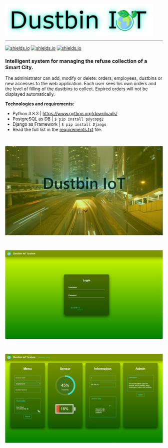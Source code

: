 [![Dustbin IoT](docs/img/DustbinIoT.png)](https://github.com/Ariel-MN/IoT)

<hr>

[![shields.io](https://img.shields.io/badge/docs-pdf-9cf)](https://montesariel.com/download/en/dustbin-iot-documentation.pdf)
[![shields.io](https://img.shields.io/badge/project-study-informational)](https://montesariel.com/portfolio/project-1)
[![shields.io](https://img.shields.io/badge/web%20app-heroku-blueviolet)](https://dustbin-iot.herokuapp.com/)

### Intelligent system for managing the refuse collection of a Smart City.

The administrator can add, modify or delete: orders, employees, dustbins or new accesses to the web application.
Each user sees his own orders and the level of filling of the dustbins to collect.
Expired orders will not be displayed automatically.


**Technologies and requirements:**

- Python 3.8.3 | https://www.python.org/downloads/
- PostgreSQL as DB | `$ pip install psycopg2`
- Django as Framework | `$ pip install Django`
- Read the full list in the [requirements.txt](https://github.com/Ariel-MN/IoT/blob/master/server/requirements.txt) file.

<br>

![Screenshot](docs/img/Screenshot_1.png)

<br>

![Screenshot](docs/img/Screenshot_2.png)

<br>

![Screenshot](docs/img/Screenshot_3.png)
